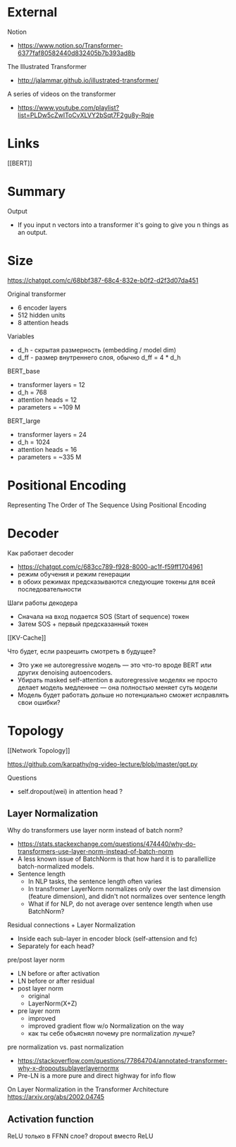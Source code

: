 

# External

Notion
- https://www.notion.so/Transformer-6377faf80582440d832405b7b393ad8b

The Illustrated Transformer
- http://jalammar.github.io/illustrated-transformer/

A series of videos on the transformer
- https://www.youtube.com/playlist?list=PLDw5cZwIToCvXLVY2bSqt7F2gu8y-Rqje


# Links

[[BERT]]

# Summary

Output
- If you input n vectors into a transformer it's going to give you n things as an output.

# Size

https://chatgpt.com/c/68bbf387-68c4-832e-b0f2-d2f3d07da451

Original transformer
- 6 encoder layers
- 512 hidden units
- 8 attention heads

Variables
- d_h - скрытая размерность (embedding / model dim)
- d_ff - размер внутреннего слоя, обычно d_ff = 4 * d_h

BERT_base
- transformer layers = 12
- d_h = 768
- attention heads = 12
- parameters = ~109 M

BERT_large
- transformer layers = 24
- d_h = 1024
- attention heads = 16
- parameters = ~335 M

# Positional Encoding

Representing The Order of The Sequence Using Positional Encoding


# Decoder

Как работает decoder
- https://chatgpt.com/c/683cc789-f928-8000-ac1f-f59ff1704961
- режим обучения и режим генерации
- в обоих режимах предсказываются следующие токены для всей последовательности

Шаги работы декодера
- Сначала на вход подается SOS (Start of sequence) токен
- Затем SOS + первый предсказанный токен

[[KV-Cache]]

Что будет, если разрешить смотреть в будущее?
- Это уже не autoregressive модель — это что-то вроде BERT или других denoising autoencoders.
- Убирать masked self-attention в autoregressive моделях не просто делает модель медленнее —  она полностью меняет суть модели
- Модель будет работать дольше но потенциально сможет исправлять свои ошибки?



# Topology

[[Network Topology]]

https://github.com/karpathy/ng-video-lecture/blob/master/gpt.py

Questions
- self.dropout(wei) in attention head ?

## Layer Normalization

Why do transformers use layer norm instead of batch norm?
- https://stats.stackexchange.com/questions/474440/why-do-transformers-use-layer-norm-instead-of-batch-norm
- A less known issue of BatchNorm is that how hard it is to parallellize batch-normalized models.
- Sentence length
	- In NLP tasks, the sentence length often varies
	- In transfromer LayerNorm normalizes only over the last dimension (feature dimension), and didn't not normalizes over sentence length
	- What if for NLP, do not average over sentence length when use BatchNorm?

Residual connections + Layer Normalization
- Inside each sub-layer in encoder block (self-attension and fc)
- Separately for each head?

pre/post layer norm
- LN before or after activation
- LN before or after residual
- post layer norm
	- original
	- LayerNorm(X+Z)
- pre layer norm
	- improved
	- improved gradient flow w/o Normalization on the way
	- как ты себе объяснял почему pre normalization лучше?

pre normalization vs. past normalization
- https://stackoverflow.com/questions/77864704/annotated-transformer-why-x-dropoutsublayerlayernormx
- Pre-LN is a more pure and direct highway for info flow

On Layer Normalization in the Transformer Architecture
https://arxiv.org/abs/2002.04745


## Activation function

ReLU только в FFNN слое?
dropout вместо ReLU